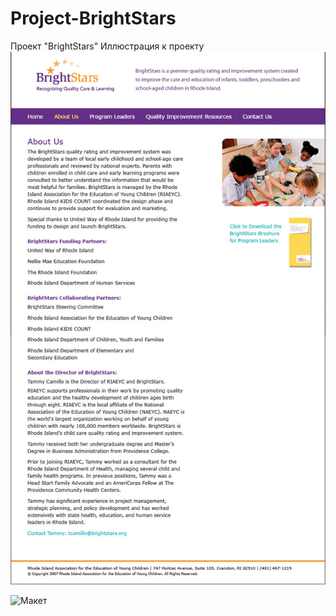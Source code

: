 # Project-BrightStars
Проект "BrightStars"
Иллюстрация к проекту
![Image alt](https://github.com/iLionL/Project-BrightStars/raw/master/images/BrightStars_psd_brightstars.jpg)

![Макет](https://github.com/iLionL/Project-BrightStars/raw/master/images/BrightStars_psd_brightstars.psd)
